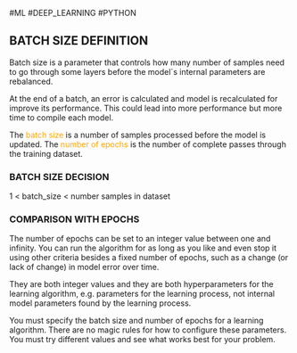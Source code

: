 #ML #DEEP_LEARNING #PYTHON 

## BATCH SIZE DEFINITION 

  
Batch size is a parameter that controls how many number of samples need to go through some layers before the model´s internal parameters are rebalanced.

At the end of a batch, an error is calculated and model is recalculated for improve its performance. This could lead into more performance but more time to compile each model.

The <span style="color:orange;">batch size</span> is a number of samples processed before the model is updated.
The <span style="color:orange;">number of epochs</span> is the number of complete passes through the training dataset.

### BATCH SIZE DECISION 

1  <  batch_size  <  number samples in dataset

### COMPARISON WITH EPOCHS 

The number of epochs can be set to an integer value between one and infinity. You can run the algorithm for as long as you like and even stop it using other criteria besides a fixed number of epochs, such as a change (or lack of change) in model error over time.

They are both integer values and they are both hyperparameters for the learning algorithm, e.g. parameters for the learning process, not internal model parameters found by the learning process.



You must specify the batch size and number of epochs for a learning algorithm.
There are no magic rules for how to configure these parameters. You must try different values and see what works best for your problem.